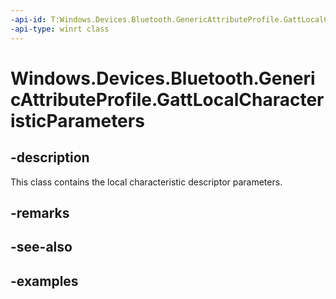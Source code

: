 ```yaml
---
-api-id: T:Windows.Devices.Bluetooth.GenericAttributeProfile.GattLocalCharacteristicParameters
-api-type: winrt class
---
```


<!-- Class syntax.
public class GattLocalCharacteristicParameters 
-->

# Windows.Devices.Bluetooth.GenericAttributeProfile.GattLocalCharacteristicParameters

## -description
This class contains the local characteristic descriptor parameters.

## -remarks

## -see-also

## -examples

